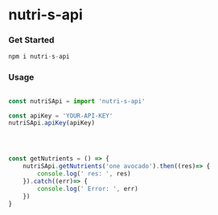 # nutri-s-api

### Get Started

```javascript
npm i nutri-s-api
 ```


### Usage

```javascript

const nutriSApi = import 'nutri-s-api'

const apiKey = 'YOUR-API-KEY'
nutriSApi.apiKey(apiKey)




const getNutrients = () => {
	nutriSApi.getNutrients('one avocado').then((res)=> {
		console.log(' res: ', res)
	}).catch((err)=> {
		console.log(' Error: ', err)
	})
}

 ```

